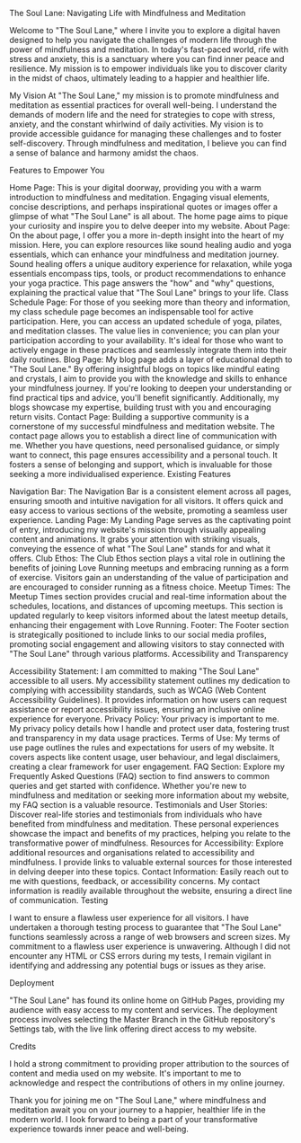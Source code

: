 The Soul Lane: Navigating Life with Mindfulness and Meditation

Welcome to "The Soul Lane," where I invite you to explore a digital haven designed to help you navigate the challenges of modern life through the power of mindfulness and meditation. In today's fast-paced world, rife with stress and anxiety, this is a sanctuary where you can find inner peace and resilience. My mission is to empower individuals like you to discover clarity in the midst of chaos, ultimately leading to a happier and healthier life.

My Vision
At "The Soul Lane," my mission is to promote mindfulness and meditation as essential practices for overall well-being. I understand the demands of modern life and the need for strategies to cope with stress, anxiety, and the constant whirlwind of daily activities. My vision is to provide accessible guidance for managing these challenges and to foster self-discovery. Through mindfulness and meditation, I believe you can find a sense of balance and harmony amidst the chaos.

Features to Empower You

Home Page: This is your digital doorway, providing you with a warm introduction to mindfulness and meditation. Engaging visual elements, concise descriptions, and perhaps inspirational quotes or images offer a glimpse of what "The Soul Lane" is all about. The home page aims to pique your curiosity and inspire you to delve deeper into my website.
About Page: On the about page, I offer you a more in-depth insight into the heart of my mission. Here, you can explore resources like sound healing audio and yoga essentials, which can enhance your mindfulness and meditation journey. Sound healing offers a unique auditory experience for relaxation, while yoga essentials encompass tips, tools, or product recommendations to enhance your yoga practice. This page answers the "how" and "why" questions, explaining the practical value that "The Soul Lane" brings to your life.
Class Schedule Page: For those of you seeking more than theory and information, my class schedule page becomes an indispensable tool for active participation. Here, you can access an updated schedule of yoga, pilates, and meditation classes. The value lies in convenience; you can plan your participation according to your availability. It's ideal for those who want to actively engage in these practices and seamlessly integrate them into their daily routines.
Blog Page: My blog page adds a layer of educational depth to "The Soul Lane." By offering insightful blogs on topics like mindful eating and crystals, I aim to provide you with the knowledge and skills to enhance your mindfulness journey. If you're looking to deepen your understanding or find practical tips and advice, you'll benefit significantly. Additionally, my blogs showcase my expertise, building trust with you and encouraging return visits.
Contact Page: Building a supportive community is a cornerstone of my successful mindfulness and meditation website. The contact page allows you to establish a direct line of communication with me. Whether you have questions, need personalised guidance, or simply want to connect, this page ensures accessibility and a personal touch. It fosters a sense of belonging and support, which is invaluable for those seeking a more individualised experience.
Existing Features

Navigation Bar: The Navigation Bar is a consistent element across all pages, ensuring smooth and intuitive navigation for all visitors. It offers quick and easy access to various sections of the website, promoting a seamless user experience.
Landing Page: My Landing Page serves as the captivating point of entry, introducing my website's mission through visually appealing content and animations. It grabs your attention with striking visuals, conveying the essence of what "The Soul Lane" stands for and what it offers.
Club Ethos: The Club Ethos section plays a vital role in outlining the benefits of joining Love Running meetups and embracing running as a form of exercise. Visitors gain an understanding of the value of participation and are encouraged to consider running as a fitness choice.
Meetup Times: The Meetup Times section provides crucial and real-time information about the schedules, locations, and distances of upcoming meetups. This section is updated regularly to keep visitors informed about the latest meetup details, enhancing their engagement with Love Running.
Footer: The Footer section is strategically positioned to include links to our social media profiles, promoting social engagement and allowing visitors to stay connected with "The Soul Lane" through various platforms.
Accessibility and Transparency

Accessibility Statement: I am committed to making "The Soul Lane" accessible to all users. My accessibility statement outlines my dedication to complying with accessibility standards, such as WCAG (Web Content Accessibility Guidelines). It provides information on how users can request assistance or report accessibility issues, ensuring an inclusive online experience for everyone.
Privacy Policy: Your privacy is important to me. My privacy policy details how I handle and protect user data, fostering trust and transparency in my data usage practices.
Terms of Use: My terms of use page outlines the rules and expectations for users of my website. It covers aspects like content usage, user behaviour, and legal disclaimers, creating a clear framework for user engagement.
FAQ Section: Explore my Frequently Asked Questions (FAQ) section to find answers to common queries and get started with confidence. Whether you're new to mindfulness and meditation or seeking more information about my website, my FAQ section is a valuable resource.
Testimonials and User Stories: Discover real-life stories and testimonials from individuals who have benefited from mindfulness and meditation. These personal experiences showcase the impact and benefits of my practices, helping you relate to the transformative power of mindfulness.
Resources for Accessibility: Explore additional resources and organisations related to accessibility and mindfulness. I provide links to valuable external sources for those interested in delving deeper into these topics.
Contact Information: Easily reach out to me with questions, feedback, or accessibility concerns. My contact information is readily available throughout the website, ensuring a direct line of communication.
Testing

I want to ensure a flawless user experience for all visitors. I have undertaken a thorough testing process to guarantee that "The Soul Lane" functions seamlessly across a range of web browsers and screen sizes. My commitment to a flawless user experience is unwavering. Although I did not encounter any HTML or CSS errors during my tests, I remain vigilant in identifying and addressing any potential bugs or issues as they arise.

Deployment

"The Soul Lane" has found its online home on GitHub Pages, providing my audience with easy access to my content and services. The deployment process involves selecting the Master Branch in the GitHub repository's Settings tab, with the live link offering direct access to my website.

Credits

I hold a strong commitment to providing proper attribution to the sources of content and media used on my website. It's important to me to acknowledge and respect the contributions of others in my online journey.

Thank you for joining me on "The Soul Lane," where mindfulness and meditation await you on your journey to a happier, healthier life in the modern world. I look forward to being a part of your transformative experience towards inner peace and well-being.
